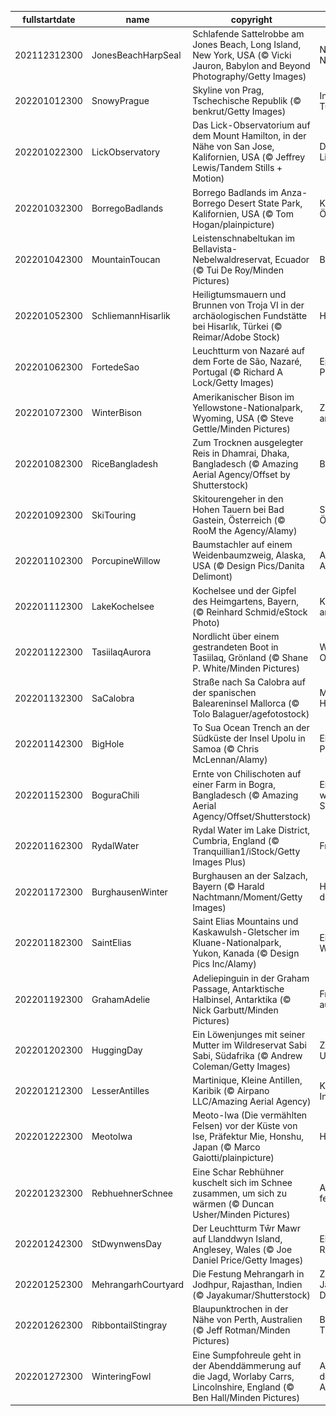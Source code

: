 |fullstartdate|name|copyright|title|image|
|--|--|--|--|--|
202112312300|JonesBeachHarpSeal|Schlafende Sattelrobbe am Jones Beach, Long Island, New York, USA (© Vicki Jauron, Babylon and Beyond Photography/Getty Images)|Nickerchen am Neujahrstag|![](/de-DE/2022/01/202112312300JonesBeachHarpSeal.jpg)|
202201012300|SnowyPrague|Skyline von Prag, Tschechische Republik (© benkrut/Getty Images)|Inspirierende Türme|![](/de-DE/2022/01/202201012300SnowyPrague.jpg)|
202201022300|LickObservatory|Das Lick-Observatorium auf dem Mount Hamilton, in der Nähe von San Jose, Kalifornien, USA (© Jeffrey Lewis/Tandem Stills + Motion)|Das Erbe des Lichts|![](/de-DE/2022/01/202201022300LickObservatory.jpg)|
202201032300|BorregoBadlands|Borrego Badlands im Anza-Borrego Desert State Park, Kalifornien, USA (© Tom Hogan/plainpicture)|Kaliforniens Ödland|![](/de-DE/2022/01/202201032300BorregoBadlands.jpg)|
202201042300|MountainToucan|Leistenschnabeltukan im Bellavista-Nebelwaldreservat, Ecuador (© Tui De Roy/Minden Pictures)|Bunte Schönheit|![](/de-DE/2022/01/202201042300MountainToucan.jpg)|
202201052300|SchliemannHisarlik|Heiligtumsmauern und Brunnen von Troja VI in der archäologischen Fundstätte bei Hisarlık, Türkei (© Reimar/Adobe Stock)|Heilige Gemäuer|![](/de-DE/2022/01/202201052300SchliemannHisarlik.jpg)|
202201062300|FortedeSao|Leuchtturm von Nazaré auf dem Forte de São, Nazaré, Portugal (© Richard A Lock/Getty Images)|Epische Wellen in Portugal|![](/de-DE/2022/01/202201062300FortedeSao.jpg)|
202201072300|WinterBison|Amerikanischer Bison im Yellowstone-Nationalpark, Wyoming, USA (© Steve Gettle/Minden Pictures)|Zieh dich warm an, Bison!|![](/de-DE/2022/01/202201072300WinterBison.jpg)|
202201082300|RiceBangladesh|Zum Trocknen ausgelegter Reis in Dhamrai, Dhaka, Bangladesch (© Amazing Aerial Agency/Offset by Shutterstock)|Baby, es gibt Reis!|![](/de-DE/2022/01/202201082300RiceBangladesh.jpg)|
202201092300|SkiTouring|Skitourengeher in den Hohen Tauern bei Bad Gastein, Österreich (© RooM the Agency/Alamy)|Skitourengeher in Österreich|![](/de-DE/2022/01/202201092300SkiTouring.jpg)|
202201102300|PorcupineWillow|Baumstachler auf einem Weidenbaumzweig, Alaska, USA (© Design Pics/Danita Delimont)|Abhängen in Alaska|![](/de-DE/2022/01/202201102300PorcupineWillow.jpg)|
202201112300|LakeKochelsee|Kochelsee und der Gipfel des Heimgartens, Bayern, (© Reinhard Schmid/eStock Photo)|Kalte Wintertage am Kochelsee|![](/de-DE/2022/01/202201112300LakeKochelsee.jpg)|
202201122300|TasiilaqAurora|Nordlicht über einem gestrandeten Boot in Tasiilaq, Grönland (© Shane P. White/Minden Pictures)|Wonach ist dieser Ort benannt?|![](/de-DE/2022/01/202201122300TasiilaqAurora.jpg)|
202201132300|SaCalobra|Straße nach Sa Calobra auf der spanischen Baleareninsel Mallorca (© Tolo Balaguer/agefotostock)|Mallorca hat Höhen und Tiefen|![](/de-DE/2022/01/202201132300SaCalobra.jpg)|
202201142300|BigHole|To Sua Ocean Trench an der Südküste der Insel Upolu in Samoa (© Chris McLennan/Alamy)|Ein Kronjuwel im Pazifik|![](/de-DE/2022/01/202201142300BigHole.jpg)|
202201152300|BoguraChili|Ernte von Chilischoten auf einer Farm in Bogra, Bangladesch (© Amazing Aerial Agency/Offset/Shutterstock)|Eine besonders würzige Spezialität|![](/de-DE/2022/01/202201152300BoguraChili.jpg)|
202201162300|RydalWater|Rydal Water im Lake District, Cumbria, England (© Tranquillian1/iStock/Getty Images Plus)|Frostiger Montag|![](/de-DE/2022/01/202201162300RydalWater.jpg)|
202201172300|BurghausenWinter|Burghausen an der Salzach, Bayern (© Harald Nachtmann/Moment/Getty Images)|Herzogstadt an der Salzach|![](/de-DE/2022/01/202201172300BurghausenWinter.jpg)|
202201182300|SaintElias|Saint Elias Mountains und Kaskawulsh-Gletscher im Kluane-Nationalpark, Yukon, Kanada (© Design Pics Inc/Alamy)|Eisiges UNESCO-Weltnaturerbe|![](/de-DE/2022/01/202201182300SaintElias.jpg)|
202201192300|GrahamAdelie|Adeliepinguin in der Graham Passage, Antarktische Halbinsel, Antarktika (© Nick Garbutt/Minden Pictures)|Frostige Grüße aus der Antarktis|![](/de-DE/2022/01/202201192300GrahamAdelie.jpg)|
202201202300|HuggingDay|Ein Löwenjunges mit seiner Mutter im Wildreservat Sabi Sabi, Südafrika (© Andrew Coleman/Getty Images)|Zeit für eine Umarmung|![](/de-DE/2022/01/202201202300HuggingDay.jpg)|
202201212300|LesserAntilles|Martinique, Kleine Antillen, Karibik (© Airpano LLC/Amazing Aerial Agency)|Karibisches Inselparadies|![](/de-DE/2022/01/202201212300LesserAntilles.jpg)|
202201222300|MeotoIwa|Meoto-Iwa (Die vermählten Felsen) vor der Küste von Ise, Präfektur Mie, Honshu, Japan (© Marco Gaiotti/plainpicture)|Heilige Felsen|![](/de-DE/2022/01/202201222300MeotoIwa.jpg)|
202201232300|RebhuehnerSchnee|Eine Schar Rebhühner kuschelt sich im Schnee zusammen, um sich zu wärmen (© Duncan Usher/Minden Pictures)|Auf die Plätze, fertig, kuscheln!|![](/de-DE/2022/01/202201232300RebhuehnerSchnee.jpg)|
202201242300|StDwynwensDay|Der Leuchtturm Tŵr Mawr auf Llanddwyn Island, Anglesey, Wales (© Joe Daniel Price/Getty Images)|Eine Insel für Romantiker|![](/de-DE/2022/01/202201242300StDwynwensDay.jpg)|
202201252300|MehrangarhCourtyard|Die Festung Mehrangarh in Jodhpur, Rajasthan, Indien (© Jayakumar/Shutterstock)|Zu Ehren von 72 Jahren Demokratie|![](/de-DE/2022/01/202201252300MehrangarhCourtyard.jpg)|
202201262300|RibbontailStingray|Blaupunktrochen in der Nähe von Perth, Australien (© Jeff Rotman/Minden Pictures)|Begegnung in der Tiefe|![](/de-DE/2022/01/202201262300RibbontailStingray.jpg)|
202201272300|WinteringFowl|Eine Sumpfohreule geht in der Abenddämmerung auf die Jagd, Worlaby Carrs, Lincolnshire, England (© Ben Hall/Minden Pictures)|Auf Beutezug in der Abenddämmerung|![](/de-DE/2022/01/202201272300WinteringFowl.jpg)|

